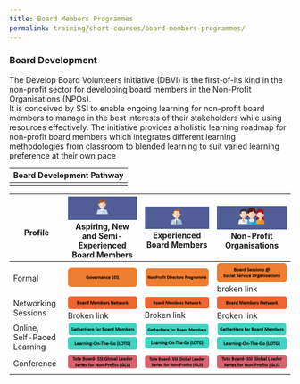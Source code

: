 ```yaml
---
title: Board Members Programmes
permalink: training/short-courses/board-members-programmes/
---
```

### Board Development 
The Develop Board Volunteers Initiative (DBVI) is the first-of-its kind in the non-profit sector for developing board members in the Non-Profit Organisations (NPOs). <br>It is conceived by SSI to enable ongoing learning for non-profit board members to manage in the best interests of their stakeholders while using resources effectively.  The initiative provides a holistic learning roadmap for non-profit board members which integrates different learning methodologies from classroom to blended learning to suit varied learning preference at their own pace 

| Board Development Pathway | 
|--|
|  | 

| <br> Profile | ![Aspiring, New and Semi-Experienced Board Members](/images/short-courses/board-page/aspiring-new-semi-board-members.png) Aspiring, New and Semi-Experienced Board Members  |![Experienced Board Members](/images/short-courses/board-page/experienced-board-members.png) Experienced Board Members  |![Non-Profit Organisation](/images/short-courses/board-page/non-profit-org.png) Non-Profit Organisations  |  
|--|--|--|--|
|Formal |[![Governance 101](/images/short-courses/board-page/governance-101.png)](governance-101)  |[![NonProfit Directors Programme](/images/short-courses/board-page/nonprofit-directors-prog.png)](nonprofit-directors-programme)  | [![Board Sessions @ Social Service Organisations](/images/short-courses/board-page/board-service-sessions-sso.png)](board-sessions-at-social-service-organisations) broken link |
|Networking Sessions| [![Board Members Network](/images/short-courses/board-page/board-members-network.png)](board-members-network) Broken link |[![Board Members Network](/images/short-courses/board-page/board-members-network.png)](board-members-network) Broken link|[![Board Members Network](/images/short-courses/board-page/board-members-network.png)](board-members-network) Broken link|
|Online, Self-Paced Learning| [![Gather Here](/images/short-courses/board-page/gatherhere.png)](gatherhere)<br>[![Learning-On-The-Go](/images/short-courses/board-page/lotg.png)](learning-on-the-go) |[![Gather Here](/images/short-courses/board-page/gatherhere.png)](gatherhere)<br>[![Learning-On-The-Go](/images/short-courses/board-page/lotg.png)](learning-on-the-go) |[![Gather Here](/images/short-courses/board-page/gatherhere.png)](gatherhere)<br>[![Learning-On-The-Go](/images/short-courses/board-page/lotg.png)](learning-on-the-go) |
|Conference| [![Tote Board](/images/short-courses/board-page/tote-board-ssi-gls.png)](/initiatives/tote-board-ssi/)|[![Tote Board](/images/short-courses/board-page/tote-board-ssi-gls.png)](/initiatives/tote-board-ssi/)|[![Tote Board](/images/short-courses/board-page/tote-board-ssi-gls.png)](/initiatives/tote-board-ssi/)|
